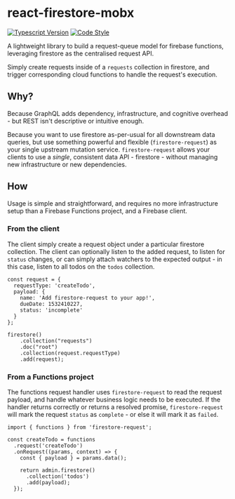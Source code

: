 # react-firestore-mobx

[![Typescript Version](https://img.shields.io/badge/Typescript-2.8-2f69f4.svg?style=flat)](https://www.npmjs.com/package/next)
[![Code Style](https://img.shields.io/badge/code_style-prettier-ff69b4.svg?style=flat)](https://prettier.io/)

A lightweight library to build a request-queue model for firebase functions, leveraging firestore as the centralised request API.

Simply create requests inside of a `requests` collection in firestore, and trigger corresponding cloud functions to handle the request's execution.

## Why?

Because GraphQL adds dependency, infrastructure, and cognitive overhead - but REST isn't descriptive or intuitive enough.

Because you want to use firestore as-per-usual for all downstream data queries, but use something powerful and flexible (`firestore-request`) as your single upstream mutation service. `firestore-request` allows your clients to use a _single_, consistent data API - firestore - without managing new infrastructure or new dependencies.

## How

Usage is simple and straightforward, and requires no more infrastructure setup than a Firebase Functions project, and a Firebase client.

### From the client

The client simply create a request object under a particular firestore collection. The client can optionally listen to the added request, to listen for `status` changes, or can simply attach watchers to the expected output - in this case, listen to all todos on the `todos` collection.

```
const request = {
  requestType: 'createTodo',
  payload: {
    name: 'Add firestore-request to your app!',
    dueDate: 1532410227,
    status: 'incomplete'
  }
};

firestore()
    .collection("requests")
    .doc("root")
    .collection(request.requestType)
    .add(request);
```

### From a Functions project

The functions request handler uses `firestore-request` to read the request payload, and handle whatever business logic needs to be executed. If the handler returns correctly or returns a resolved promise, `firestore-request` will mark the request `status` as `complete` - or else it will mark it as `failed`.

```
import { functions } from 'firestore-request';

const createTodo = functions
  .request('createTodo')
  .onRequest((params, context) => {
    const { payload } = params.data();

    return admin.firestore()
      .collection('todos')
      .add(payload);
  });
```

